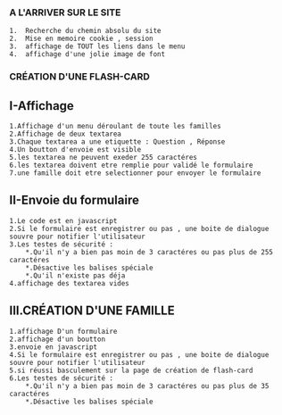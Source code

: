 ###            A L'ARRIVER SUR LE SITE
    1.  Recherche du chemin absolu du site
    2.  Mise en memoire cookie , session
    3.  affichage de TOUT les liens dans le menu
    4.  affichage d'une jolie image de font

###             CRÉATION D'UNE FLASH-CARD
##      I-Affichage    
    1.Affichage d'un menu déroulant de toute les familles
    2.Affichage de deux textarea 
    3.Chaque textarea a une etiquette : Question , Réponse
    4.Un boutton d'envoie est visible 
    5.les textarea ne peuvent exeder 255 caractéres
    6.les textarea doivent etre remplie pour validé le formulaire
    7.une famille doit etre selectionner pour envoyer le formulaire
##      II-Envoie du formulaire
    1.Le code est en javascript
    2.Si le formulaire est enregistrer ou pas , une boite de dialogue souvre pour notifier l'utilisateur
    3.Les testes de sécurité :
        *.Qu'il n'y a bien pas moin de 3 caractéres ou pas plus de 255 caractéres 
        *.Désactive les balises spéciale
        *.Qu'il n'existe pas déja
    4.affichage des textarea vides

##      III.CRÉATION D'UNE FAMILLE
    1.affichage D'un formulaire
    2.affichage d'un boutton
    3.envoie en javascript
    4.Si le formulaire est enregistrer ou pas , une boite de dialogue souvre pour notifier l'utilisateur
    5.si réussi basculement sur la page de création de flash-card
    6.Les testes de sécurité :
        *.Qu'il n'y a bien pas moin de 3 caractéres ou pas plus de 35 caractéres 
        *.Désactive les balises spéciale

